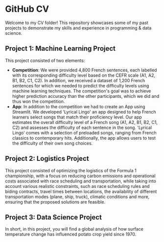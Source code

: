 # GitHub CV

Welcome to my CV folder! This repository showcases some of my past projects to demonstrate my skills and experience in programming & data science. 

## Project 1: Machine Learning Project
This project consisted of two elements: 
- **Competition**: We were provided 4,800 French sentences, each labelled with its corresponding difficulty level based on the CEFR scale (A1, A2, B1, B2, C1, C2). In addition, we received a dataset of 1,200 French sentences for which we needed to predict the difficulty levels using machine learning techniques. The competition's goal was to achieve higher prediction accuracy than the other participants, which we did and thus won the competition.
- **App**: In addition to the competition we had to create an App using Streamlit. We developed 'Lyrical Lingo' an app designed to help French learners select songs that match their proficiency level. Our app estimates the overall difficulty level of a French song (A1, A2, B1, B2, C1, C2) and assesses the difficulty of each sentence in the song. 'Lyrical Lingo' comes with a selection of preloaded songs, ranging from French classics to contemporary hits. Additionally, the app allows users to test the difficulty of their own song choices.
  
## Project 2: Logistics Project
This project consisted of optimizing the logistics of the Formula 1 championship, with a focus on reducing carbon emissions and operational costs associated with race scheduling and transportation, while taking into account various realistic constraints, such as race scheduling rules and biding contracts, travel times between locations, the availability of different transportation modes (plane, ship, truck), climatic conditions and more, ensuring that the proposed solutions are feasible.

## Project 3: Data Science Project 
In short, in this project, you will find a global analysis of how surface temperature change has influenced potato crop yield since 1970.
